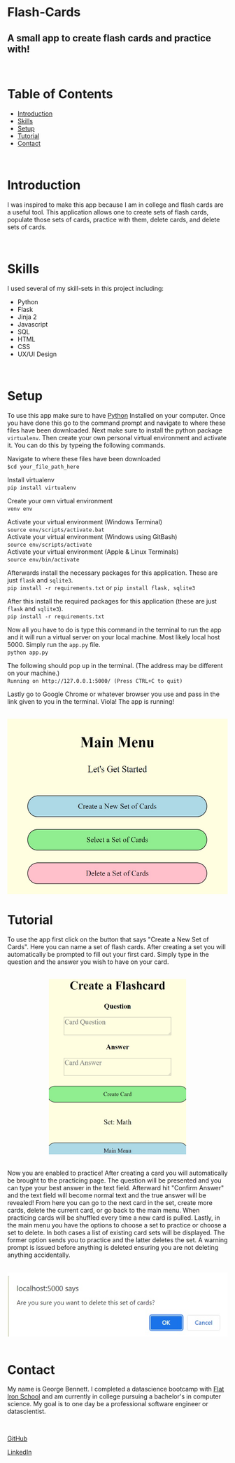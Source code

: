 # Flash-Cards

## A small app to create flash cards and practice with!

<br>

# Table of Contents

* <a href='#Introduction'>Introduction</a>
* <a href='#Skills'>Skills</a>
* <a href='#Setup'>Setup</a>
* <a href='#Tutorial'>Tutorial</a>
* <a href='#Contact'>Contact</a>

<br>

# Introduction

I was inspired to make this app because I am in college and flash cards are a useful tool. This application allows one to create sets of flash cards, populate those sets of cards, practice with them, delete cards, and delete sets of cards.

<br>

# Skills

I used several of my skill-sets in this project including:
* Python
* Flask
* Jinja 2
* Javascript
* SQL
* HTML
* CSS
* UX/UI Design

<br>

# Setup

To use this app make sure to have <a href="https://www.python.org/downloads/">Python</a> Installed on your computer. Once you have done this go to the command prompt and navigate to where these files have been downloaded. Next make sure to install the python package `virtualenv`. Then create your own personal virtual environment and activate it. You can do this by typeing the following commands. <br>

Navigate to where these files have been downloaded<br>
`$cd your_file_path_here`<br>

Install virtualenv <br>
`pip install virtualenv` <br>

Create your own virtual environment <br>
`venv env` <br>

Activate your virtual environment (Windows Terminal) <br>
`source env/scripts/activate.bat` <br>
Activate your virtual environment (Windows using GitBash) <br>
`source env/scripts/activate` <br>
Activate your virtual environment (Apple & Linux Terminals) <br>
`source env/bin/activate` <br>

Afterwards install the necessary packages for this application. These are just `flask` and `sqlite3`. <br>
`pip install -r requirements.txt` or `pip install flask, sqlite3` <br>

After this install the required packages for this application (these are just `flask` and `sqlite3`). <br>
`pip install -r requirements.txt` <br>

Now all you have to do is type this command in the terminal to run the app and it will run a virtual server on your local machine. Most likely local host 5000. Simply run the `app.py` file. <br>
`python app.py` <br>

The following should pop up in the terminal. (The address may be different on your machine.)<br>
`Running on http://127.0.0.1:5000/ (Press CTRL+C to quit)` <br>

Lastly go to Google Chrome or whatever browser you use and pass in the link given to you in the terminal. Viola! The app is running! <br>

<br> 

<div align='center'><img src='./pics/Main-Menu.jpg' style='height: 400px;'/> <br></div>

# Tutorial

To use the app first click on the button that says "Create a New Set of Cards". Here you can name a set of flash cards. After creating a set you will automatically be prompted to fill out your first card. Simply type in the question and the answer you wish to have on your card.

<br>

<div align='center'><img alt='write a flash card' src='./pics/Create-Card.jpg' style='height: 400px;'/></div>

<br>

Now you are enabled to practice! After creating a card you will automatically be brought to the practicing page. The question will be presented and you can type your best answer in the text field. Afterward hit "Confirm Answer" and the text field will become normal text and the true answer will be revealed! From here you can go to the next card in the set, create more cards, delete the current card, or go back to the main menu. When practicing cards will be shuffled every time a new card is pulled. Lastly, in the main menu you have the options to choose a set to practice or choose a set to delete. In both cases a list of existing card sets will be displayed. The former option sends you to practice and the latter deletes the set. A warning prompt is issued before anything is deleted ensuring you are not deleting anything accidentally. 

<br>

<div align='center'><img alt='warning prompt' src='./pics/Delete-Warning.jpg'></div>

<br>

# Contact

My name is George Bennett. I completed a datascience bootcamp with <a href='https://flatironschool.com/'>Flat Iron School</a> and am currently in college pursuing a bachelor's in computer science. My goal is to one day be a professional software engineer or datascientist. 

<br>

<a href='https://github.com/GeorgeWilliamBennett/'>GitHub</a>

<a href='https://www.linkedin.com/feed/'>LinkedIn</a>
